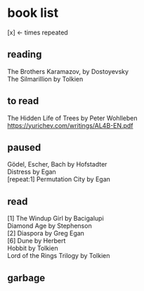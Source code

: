 # book list
[x] <- times repeated

## reading
The Brothers Karamazov, by Dostoyevsky  
The Silmarillion by Tolkien  

## to read
The Hidden Life of Trees by Peter Wohlleben  
https://yurichev.com/writings/AL4B-EN.pdf  

## paused
Gödel, Escher, Bach by Hofstadter  
Distress by Egan  
[repeat:1] Permutation City by Egan  

## read
[1] The Windup Girl by Bacigalupi  
Diamond Age by Stephenson  
[2] Diaspora by Greg Egan  
[6] Dune by Herbert  
Hobbit by Tolkien  
Lord of the Rings Trilogy by Tolkien  

## garbage
